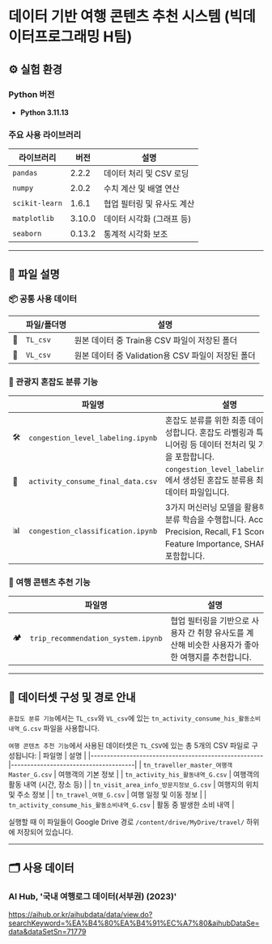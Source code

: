 # 데이터 기반 여행 콘텐츠 추천 시스템 (빅데이터프로그래밍 H팀)

## ⚙️ 실험 환경 

### Python 버전

- **Python 3.11.13**

### 주요 사용 라이브러리

| 라이브러리        | 버전     | 설명                             |
|------------------|----------|----------------------------------|
| `pandas`         | 2.2.2    | 데이터 처리 및 CSV 로딩          |
| `numpy`          | 2.0.2    | 수치 계산 및 배열 연산           |
| `scikit-learn`   | 1.6.1    | 협업 필터링 및 유사도 계산       |
| `matplotlib`     | 3.10.0   | 데이터 시각화 (그래프 등)        |
| `seaborn`        | 0.13.2   | 통계적 시각화 보조               |

---
## 📝 파일 설명

### 📦 공통 사용 데이터  
|  | 파일/폴더명 | 설명 |
|--------|--------------|------|
| 📂 | `TL_csv` | 원본 데이터 중 Train용 CSV 파일이 저장된 폴더 |
| 📂 | `VL_csv` | 원본 데이터 중 Validation용 CSV 파일이 저장된 폴더 |


### 📍 관광지 혼잡도 분류 기능  
|  | 파일명 | 설명 |
|--------|--------|------|
| 🛠️ | `congestion_level_labeling.ipynb` | 혼잡도 분류를 위한 최종 데이터를 생성합니다. 혼잡도 라벨링과 특성 엔지니어링 등 데이터 전처리 및 가공 작업을 포함합니다. |
| 🧾 | `activity_consume_final_data.csv` | `congestion_level_labeling.ipynb`에서 생성된 혼잡도 분류용 최종 CSV 데이터 파일입니다. |
| 📊 | `congestion_classification.ipynb` | 3가지 머신러닝 모델을 활용해 혼잡도 분류 학습을 수행합니다. Accuracy, Precision, Recall, F1 Score 비교 및 Feature Importance, SHAP 분석을 포함합니다. |


### 📍 여행 콘텐츠 추천 기능
|  | 파일명 | 설명 |
|--------|--------|------|
|🏕️| `trip_recommendation_system.ipynb` | 협업 필터링을 기반으로 사용자 간 취향 유사도를 계산해 비슷한 사용자가 좋아한 여행지를 추천합니다. |

---
## 📁 데이터셋 구성 및 경로 안내

`혼잡도 분류 기능`에서는 `TL_csv`와 `VL_csv`에 있는 `tn_activity_consume_his_활동소비내역_G.csv` 파일을 사용합니다.

`여행 콘텐츠 추천 기능`에서 사용된 데이터셋은 `TL_CSV`에 있는 총 5개의 CSV 파일로 구성됩니다:
| 파일명                                              | 설명                                 |
|-----------------------------------------------------|--------------------------------------|
| `tn_traveller_master_여행객 Master_G.csv`           | 여행객의 기본 정보                   |
| `tn_activity_his_활동내역_G.csv`                    | 여행객의 활동 내역 (시간, 장소 등)  |
| `tn_visit_area_info_방문지정보_G.csv`               | 여행지의 위치 및 주소 정보          |
| `tn_travel_여행_G.csv`                              | 여행 일정 및 이동 정보              |
| `tn_activity_consume_his_활동소비내역_G.csv`        | 활동 중 발생한 소비 내역            |

실행할 때 이 파일들이 Google Drive 경로 `/content/drive/MyDrive/travel/` 하위에 저장되어 있습니다.

---
## 🗂️ 사용 데이터

### AI Hub, '국내 여행로그 데이터(서부권) (2023)'
https://aihub.or.kr/aihubdata/data/view.do?searchKeyword=%EA%B4%80%EA%B4%91%EC%A7%80&aihubDataSe=data&dataSetSn=71779
